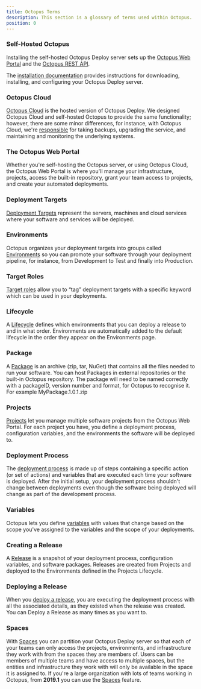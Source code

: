 ```yaml
---
title: Octopus Terms
description: This section is a glossary of terms used within Octopus.
position: 0
---
```


### Self-Hosted Octopus

Installing the self-hosted Octopus Deploy server sets up the [Octopus Web Portal](/docs/getting-started.md#the-octopus-web-portal) and the [Octopus REST API](/docs/api-and-integration/api/index.md).

The [installation documentation](/docs/installation/index.md) provides instructions for downloading, installing, and configuring your Octopus Deploy server.

### Octopus Cloud

[Octopus Cloud](/docs/octopus-cloud/index.md) is the hosted version of Octopus Deploy. We designed Octopus Cloud and self-hosted Octopus to provide the same functionality; however, there are some minor differences, for instance, with Octopus Cloud, we're [responsible](/docs/administration/security/index.md#responsibility) for taking backups, upgrading the service, and maintaining and monitoring the underlying systems.

### The Octopus Web Portal

Whether you're self-hosting the Octopus server, or using Octopus Cloud, the Octopus Web Portal is where you'll manage your infrastructure, projects, access the built-in repository, grant your team access to projects, and create your automated deployments.

### Deployment Targets

[Deployment Targets](/docs/infrastructure/deployment-targets)  represent the servers, machines and cloud services where your software and services will be deployed.

### Environments

Octopus organizes your deployment targets into groups called [Environments](/docs/infrastructure/environments) so you can promote your software through your deployment pipeline, for instance, from Development to Test and finally into Production.

### Target Roles

[Target roles](/docs/infrastructure/deployment-targets/target-roles) allow you to “tag” deployment targets with a specific keyword which can be used in your deployments.

### Lifecycle

A [Lifecycle](/docs/deployment-process/lifecycles) defines which environments that you can deploy a release to and in what order. Environments are automatically added to the default lifecycle in the order they appear on the Environments page.

### Package

A [Package](/docs/packaging-applications) is an archive (zip, tar, NuGet) that contains all the files needed to run your software. You can host Packages in external repositories or the built-in Octopus repository. The package will need to be named correctly with a packageID, version number and format, for Octopus to recognise it. For example MyPackage.1.0.1.zip

### Projects

[Projects](/docs/deployment-process/projects) let you manage multiple software projects from the Octopus Web Portal. For each project you have, you define a deployment process, configuration variables, and the environments the software will be deployed to.

### Deployment Process

The [deployment process](/docs/deployment-process) is made up of steps containing a specific action (or set of actions) and variables that are executed each time your software is deployed. After the initial setup, your deployment process shouldn't change between deployments even though the software being deployed will change as part of the development process.

### Variables

Octopus lets you define [variables](/docs/deployment-process/variables) with values that change based on the scope you've assigned to the variables and the scope of your deployments.

### Creating a Release

A [Release](/docs/deployment-process/releases/index.md) is a snapshot of your deployment process, configuration variables, and software packages. Releases are created from Projects and deployed to the Environments defined in the Projects Lifecycle.

### Deploying a Release

When you [deploy a release](/docs/deployment-process/releases/index.md), you are executing the deployment process with all the associated details, as they existed when the release was created. You can Deploy a Release as many times as you want to.

### Spaces

With [Spaces](/docs/administration/spaces/index.md) you can partition your Octopus Deploy server so that each of your teams can only access the projects, environments, and infrastructure they work with from the spaces they are members of.
Users can be members of multiple teams and have access to multiple spaces, but the entities and infrastructure they work with will only be available in the space it is assigned to.
If you're a large organization with lots of teams working in Octopus, from **2019.1** you can use the [Spaces](/docs/administration/spaces/index.md) feature.
